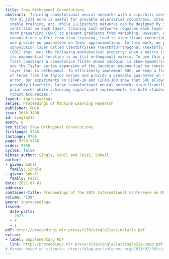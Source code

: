 ```yaml
---
title: Skew Orthogonal Convolutions
abstract: 'Training convolutional neural networks with a Lipschitz constraint under
  the $l_{2}$ norm is useful for provable adversarial robustness, interpretable gradients,
  stable training, etc. While 1-Lipschitz networks can be designed by imposing a 1-Lipschitz
  constraint on each layer, training such networks requires each layer to be gradient
  norm preserving (GNP) to prevent gradients from vanishing. However, existing GNP
  convolutions suffer from slow training, lead to significant reduction in accuracy
  and provide no guarantees on their approximations. In this work, we propose a GNP
  convolution layer called \textbf{S}kew \textbf{O}rthogonal \textbf{C}onvolution
  (SOC) that uses the following mathematical property: when a matrix is {\it Skew-Symmetric},
  its exponential function is an {\it orthogonal} matrix. To use this property, we
  first construct a convolution filter whose Jacobian is Skew-Symmetric. Then, we
  use the Taylor series expansion of the Jacobian exponential to construct the SOC
  layer that is orthogonal. To efficiently implement SOC, we keep a finite number
  of terms from the Taylor series and provide a provable guarantee on the approximation
  error. Our experiments on CIFAR-10 and CIFAR-100 show that SOC allows us to train
  provably Lipschitz, large convolutional neural networks significantly faster than
  prior works while achieving significant improvements for both standard and certified
  robust accuracies.'
layout: inproceedings
series: Proceedings of Machine Learning Research
publisher: PMLR
issn: 2640-3498
id: singla21a
month: 0
tex_title: Skew Orthogonal Convolutions
firstpage: 9756
lastpage: 9766
page: 9756-9766
order: 9756
cycles: false
bibtex_author: Singla, Sahil and Feizi, Soheil
author:
- given: Sahil
  family: Singla
- given: Soheil
  family: Feizi
date: 2021-07-01
address:
container-title: Proceedings of the 38th International Conference on Machine Learning
volume: '139'
genre: inproceedings
issued:
  date-parts:
  - 2021
  - 7
  - 1
pdf: http://proceedings.mlr.press/v139/singla21a/singla21a.pdf
extras:
- label: Supplementary PDF
  link: http://proceedings.mlr.press/v139/singla21a/singla21a-supp.pdf
# Format based on citeproc: http://blog.martinfenner.org/2013/07/30/citeproc-yaml-for-bibliographies/
---
```

